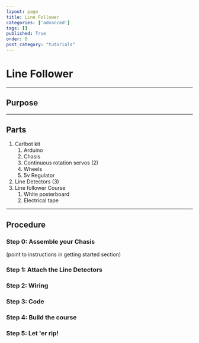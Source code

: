 ```yaml
---
layout: page
title: Line Follower
categories: ['advanced']
tags: []
published: True
order: 0
post_category: "tutorials"
---
```


# Line Follower

- - -

## Purpose

- - -

## Parts

1. Carlbot kit
    1. Arduino
    1. Chasis
    1. Continuous rotation servos (2)
    1. Wheels
    1. 5v Regulator
1. Line Detectors (3)
1. Line follower Course
    1. White posterboard
    1. Electrical tape

- - -

## Procedure

### Step 0: Assemble your Chasis

(point to instructions in getting started section)

### Step 1: Attach the Line Detectors

### Step 2: Wiring

### Step 3: Code


### Step 4: Build the course

### Step 5: Let 'er rip!

